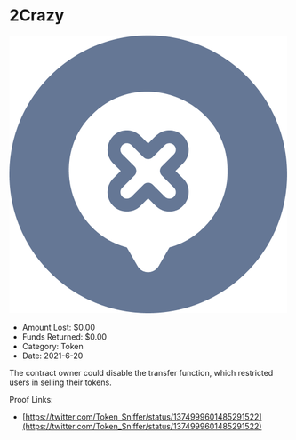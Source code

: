 # 2Crazy
![2Crazy](/rektimages/2Crazy.png)
- Amount Lost: $0.00
- Funds Returned: $0.00
- Category: Token
- Date: 2021-6-20

The contract owner could disable the transfer function, which restricted users in selling their tokens.  
  



Proof Links:
- [https://twitter.com/Token_Sniffer/status/1374999601485291522](https://twitter.com/Token_Sniffer/status/1374999601485291522)


